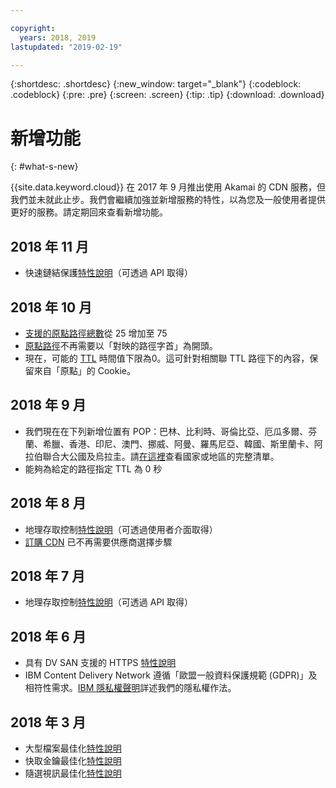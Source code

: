 ```yaml
---

copyright:
  years: 2018, 2019
lastupdated: "2019-02-19"

---
```


{:shortdesc: .shortdesc}
{:new_window: target="_blank"}
{:codeblock: .codeblock}
{:pre: .pre}
{:screen: .screen}
{:tip: .tip}
{:download: .download}

# 新增功能
{: #what-s-new}

{{site.data.keyword.cloud}} 在 2017 年 9 月推出使用 Akamai 的 CDN 服務，但我們並未就此止步。我們會繼續加強並新增服務的特性，以為您及一般使用者提供更好的服務。請定期回來查看新增功能。

## 2018 年 11 月

  * 快速鏈結保護[特性說明](/docs/infrastructure/CDN/feature-descriptions.html#hotlink-protection)（可透過 API 取得）
  
## 2018 年 10 月

  * [支援的原點路徑總數](/docs/infrastructure/CDN/known-limitations.html#known-limitations)從 25 增加至 75
  * [原點路徑](/docs/infrastructure/CDN/how-to.html#adding-origin-path-details)不再需要以「對映的路徑字首」為開頭。
  * 現在，可能的 [TTL](/docs/infrastructure/CDN/how-to.html#setting-content-caching-time-using-time-to-live-) 時間值下限為0。這可針對相關聯 TTL 路徑下的內容，保留來自「原點」的 Cookie。

## 2018 年 9 月

  * 我們現在在下列新增位置有 POP：巴林、比利時、哥倫比亞、厄瓜多爾、芬蘭、希臘、香港、印尼、澳門、挪威、阿曼、羅馬尼亞、韓國、斯里蘭卡、阿拉伯聯合大公國及烏拉圭。請[在這裡](/docs/infrastructure/CDN/edge-servers.html#list-of-edge-servers)查看國家或地區的完整清單。
  * 能夠為給定的路徑指定 TTL 為 0 秒

## 2018 年 8 月

  * 地理存取控制[特性說明](/docs/infrastructure/CDN/feature-descriptions.html#geographical-access-control)（可透過使用者介面取得）
  * [訂購 CDN](/docs/infrastructure/CDN/how-to-order.html#order-a-new-cdn-) 已不再需要供應商選擇步驟

## 2018 年 7 月

  * 地理存取控制[特性說明](/docs/infrastructure/CDN/feature-descriptions.html#geographical-access-control)（可透過 API 取得）

## 2018 年 6 月

* 具有 DV SAN 支援的 HTTPS [特性說明](/docs/infrastructure/CDN/feature-descriptions.html#https-protocol-support)
* IBM Content Delivery Network 遵循「歐盟一般資料保護規範 (GDPR)」及相符性需求。[IBM 隱私權聲明](https://www.ibm.com/privacy/us/en/)詳述我們的隱私權作法。

## 2018 年 3 月

  * 大型檔案最佳化[特性說明](/docs/infrastructure/CDN/feature-descriptions.html#large-file-optimization)
  * 快取金鑰最佳化[特性說明](/docs/infrastructure/CDN/feature-descriptions.html#cache-key-optimization)
  * 隨選視訊最佳化[特性說明](/docs/infrastructure/CDN/feature-descriptions.html#video-on-demand)
